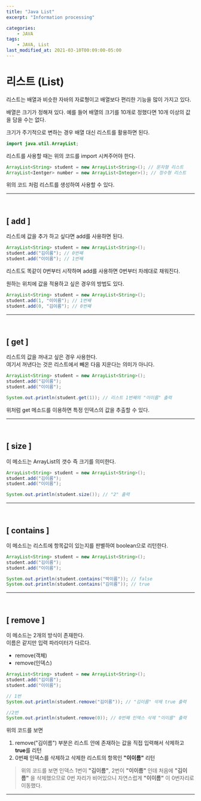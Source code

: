 ```yaml
---
title: "Java List"
excerpt: "Information processing"

categories:
    - JAVA
tags:
    - JAVA, List
last_modified_at: 2021-03-10T00:09:00-05:00
---
```


# 리스트 (List)

리스트는 배열과 비슷한 자바의 자료형이고 배열보다 편리한 기능을 많이 가지고 있다.

배열은 크기가 정해져 있다. 예를 들어 배열의 크기를 10개로 정했다면 10개 이상의 값을 담을 수는 없다.

크기가 주기적으로 변하는 경우 배열 대신 리스트를 활용하면 된다.

``` java
import java.util.ArrayList;
```
리스트를 사용할 때는 위의 코드를 import 시켜주어야 한다.

```java
ArrayList<String> student = new ArrayList<String>(); // 문자형 리스트
ArrayList<Ientger> number = new ArrayList<Integer>(); // 정수형 리스트
```

위의 코드 처럼 리스트를 생성하여 사용할 수 있다.

---
<br>

## [ add ]

리스트에 값을 추가 하고 싶다면 add를 사용하면 된다.

``` java
ArrayList<String> student = new ArrayList<String>();
student.add("김이름"); // 0번째
student.add("이이름"); // 1번째
```

리스트도 똑같이 0번부터 시작하며 add를 사용하면 0번부터 차례대로 채워진다.

원하는 위치에 값을 적용하고 싶은 경우의 방법도 있다.

``` java
ArrayList<String> student = new ArrayList<String>();
student.add(1, "이이름"); // 1번째
student.add(0, "김이름"); // 0번째
```

---
<br>

## [ get ]

리스트의 값을 꺼내고 싶은 경우 사용한다. <br>
여기서 꺼낸다는 것은 리스트에서 빼온 다음 지운다는 의미가 아니다.

``` java
ArrayList<String> student = new ArrayList<String>();
student.add("김이름");
student.add("이이름");

System.out.println(student.get(1)); // 리스트 1번째의 "이이름" 출력
```

위처럼 get 메소드를 이용하면 특정 인덱스의 값을 추출할 수 있다.

---
<br>

## [ size ]

이 메소드는 ArrayList의 갯수 즉 크기를 의미한다.

``` java
ArrayList<String> student = new ArrayList<String>();
student.add("김이름");
student.add("이이름");

System.out.println(student.size()); // "2" 출력
```

---
<br>

## [ contains ]

이 메소드는 리스트에 항목값이 있는지를 판별하여 boolean으로 리턴한다.

``` java
ArrayList<String> student = new ArrayList<String>();
student.add("김이름");
student.add("이이름");

System.out.println(student.contains("박이름")); // false
System.out.println(student.contains("김이름")); // true
```

---
<br>

## [ remove ]

이 메소드는 2개의 방식이 존재한다. <br>
이름은 같지만 입력 파라미터가 다르다.

* remove(객체)
* remove(인덱스)

``` java
ArrayList<String> student = new ArrayList<String>();
student.add("김이름");
student.add("이이름");

// 1번
System.out.println(student.remove("김이름")); // "김이름" 삭제 true 출력

//2번
System.out.println(student.remove(0)); // 0번째 인덱스 삭제 "이이름" 출력
```

위의 코드를 보면 
1. remove("김이름") 부분은 리스트 안에 존재하는 값을 직접 입력해서 삭제하고 **true**를 리턴
2. 0번째 인덱스를 삭제하고 삭제한 리스트의 항목인 **"이이름"** 리턴

> 위의 코드를 보면 인덱스 1번이 **"김이름"**, 2번이 **"이이름"** 인데 처음에 **"김이름"** 을 삭제했으므로 0번 자리가 비어있으니 자연스럽게 **"이이름"** 이 0번자리로 이동했다.
---